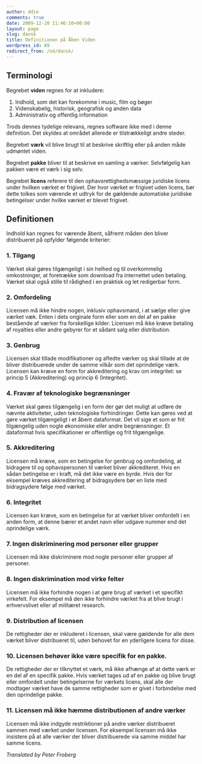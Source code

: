 ```yaml
---
author: ddie
comments: true
date: 2009-12-20 11:46:10+00:00
layout: page
slug: dansk
title: Definitionen på Åben Viden
wordpress_id: 89
redirect_from: /od/dansk/
---
```


## Terminologi

Begrebet **viden** regnes for at inkludere:

1. Indhold, som det kan forekomme i music, film og bøger
2. Videnskabelig, historisk, geografisk og anden data
3. Administrativ og offentlig information

Trods dennes tydelige relevans, regnes software ikke med i denne definition. Det skyldes at området allerede er tilstrækkeligt andre steder.

Begrebet **værk** vil blive brugt til at beskrive skriftlig eller på anden måde udmøntet viden.

Begrebet **pakke** bliver til at beskrive en samling a værker. Selvfølgelig kan pakken være et værk i sig selv.

Begrebet **licens** referere til den ophavsrettighedsmæssige juridiske licens under hvilken værket er frigivet. Der hvor værket er frigivet uden licens, bør dette tolkes som værende et udtryk for de gældende automatiske juridiske betingelser under hvilke værket er blevet frigivet.

## Definitionen

Indhold kan regnes for værende åbent, såfremt måden den bliver distribueret på opfylder følgende kriterier:

### 1. Tilgang

Værket skal gøres tilgængeligt i sin helhed og til overkommelig omkostninger, at foretrække som download fra internettet uden betaling. Værket skal også stille til rådighed i en praktisk og let redigerbar form.

### 2. Omfordeling

Licensen må ikke hindre nogen, inklusiv ophavsmand, i at sælge eller give værket væk. Enten i dets originale form eller som en del af en pakke bestående af værker fra forskellige kilder. Licensen må ikke kræve betaling af royalties eller andre gebyrer for et sådant salg eller distribution.

### 3. Genbrug

Licensen skal tillade modifikationer og afledte værker og skal tillade at de bliver distribuerede under de samme vilkår som det oprindelige værk. Licensen kan kræve en form for akkreditering og krav om integritet: se princip 5 (Akkreditering) og princip 6 (Integritet).

### 4. Fravær af teknologiske begrænsninger

Værket skal gøres tilgængelig i en form der gør det muligt at udføre de nævnte aktiviteter, uden teknologiske forhindringer. Dette kan gøres ved at gøre værket tilgængeligt i et åbent dataformat. Det vil sige et som er frit tilgængelig uden nogle økonomiske eller andre begrænsninger. Et dataformat hvis specifikationer er offentlige og frit tilgængelige.

### 5. Akkreditering

Licensen må kræve, som en betingelse for genbrug og omfordeling, at bidragere til og ophavspersonen til værket bliver akkrediteret. Hvis en sådan betingelse er i kraft, må det ikke være en byrde. Hvis der for eksempel kræves akkreditering af bidragsydere bør en liste med bidragsydere følge med værket.

### 6. Integritet

Licensen kan kræve, som en betingelse for at værket bliver omfordelt i en anden form, at denne bærer et andet navn eller udgave nummer end det oprindelige værk.

### 7. Ingen diskriminering mod personer eller grupper

Licensen må ikke diskriminere mod nogle personer eller grupper af personer.

### 8. Ingen diskrimination mod virke felter

Licensen må ikke forhindre nogen i at gøre brug af værket i et specifikt virkefelt. For eksempel må den ikke forhindre værket fra at blive brugt i erhvervslivet eller af militæret research.

### 9. Distribution af licensen

De rettigheder der er inkluderet i licensen, skal være gældende for alle dem værket bliver distribueret til, uden behovet for en yderligere licens for disse.

### 10. Licensen behøver ikke være specifik for en pakke.

De rettigheder der er tilknyttet et værk, må ikke afhænge af at dette værk er en del af en specifik pakke. Hvis værket tages ud af en pakke og blive brugt eller omfordelt under betingelserne for værkets licens, skal alle der modtager værket have de samme rettigheder som er givet i forbindelse med den oprindelige pakke.

### 11. Licensen må ikke hæmme distributionen af andre værker

Licensen må ikke indgyde restriktioner på andre værker distribueret sammen med værket under licensen. For eksempel licensen må ikke insistere på at alle værker der bliver distribuerede via samme middel har samme licens.

*Translated by Peter Froberg*
